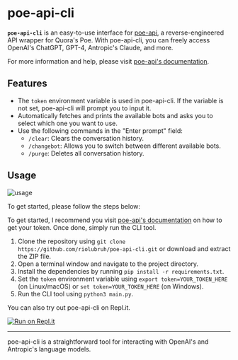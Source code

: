 # poe-api-cli

**`poe-api-cli`** is an easy-to-use interface for [poe-api](https://github.com/ading2210/poe-api), a reverse-engineered API wrapper for Quora's Poe. With poe-api-cli, you can freely access OpenAI's ChatGPT, GPT-4, Antropic's Claude, and more.

For more information and help, please visit [poe-api's documentation](https://github.com/ading2210/poe-api#python-poe-api).

## Features

- The `token` environment variable is used in poe-api-cli. If the variable is not set, poe-api-cli will prompt you to input it.
- Automatically fetches and prints the available bots and asks you to select which one you want to use.
- Use the following commands in the "Enter prompt" field:
    - `/clear`: Clears the conversation history.
    - `/changebot`: Allows you to switch between different available bots.
    - `/purge`: Deletes all conversation history.

## Usage

![usage](https://user-images.githubusercontent.com/54255074/236327161-475d07c4-c654-4ef7-a360-268d2685590a.gif)

To get started, please follow the steps below:

To get started, I recommend you visit [poe-api's documentation](https://github.com/ading2210/poe-api#finding-your-token) on how to get your token. Once done, simply run the CLI tool.

1. Clone the repository using `git clone https://github.com/riolubruh/poe-api-cli.git` or download and extract the ZIP file.
2. Open a terminal window and navigate to the project directory.
3. Install the dependencies by running `pip install -r requirements.txt`.
4. Set the `token` environment variable using `export token=YOUR_TOKEN_HERE` (on Linux/macOS) or `set token=YOUR_TOKEN_HERE` (on Windows).
5. Run the CLI tool using `python3 main.py`.

You can also try out poe-api-cli on Repl.it.

[![Run on Repl.it](https://replit.com/badge/github/riolubruh/poe-api-cli)](https://replit.com/new/github/riolubruh/poe-api-cli)

---

poe-api-cli is a straightforward tool for interacting with OpenAI's and Antropic's language models.
